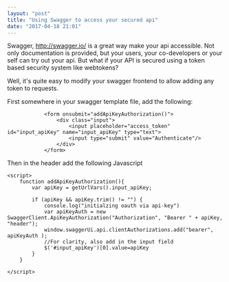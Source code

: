 ```yaml
---
layout: "post"
title: "Using Swagger to access your secured api"
date: "2017-04-18 21:01"
---
```


Swagger, http://swagger.io/ is a great way make your api accessible. Not only documentation is provided, but your users, your co-developers or your self can try out your api. But what if your API is secured using a token based security system like webtokens?

Well, it's quite easy to modify your swagger frontend to allow adding any token to requests.

First somewhere in your swagger template file, add the following:
```
            <form onsubmit="addApiKeyAuthorization()">
                <div class="input">
                    <input placeholder="access_token" id="input_apiKey" name="input_apiKey" type="text">
                    <input type="submit" value="Authenticate"/>
                </div>
            </form>
```

Then in the header add the following Javascript 

```
<script>
    function addApiKeyAuthorization(){
        var apiKey = getUrlVars().input_apiKey;

        if (apiKey && apiKey.trim() != "") {
            console.log("initialzing oauth via api-key")
            var apiKeyAuth = new SwaggerClient.ApiKeyAuthorization("Authorization", "Bearer " + apiKey, "header");
            window.swaggerUi.api.clientAuthorizations.add("bearer", apiKeyAuth );
            //For clarity, also add in the input field
            $('#input_apiKey')[0].value=apiKey
        }
    }

</script>

```
